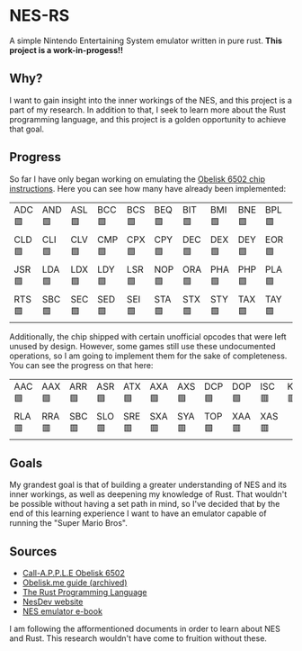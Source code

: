 # NES-RS
A simple Nintendo Entertaining System emulator written in pure rust.
**This project is a work-in-progess!!**

## Why?
I want to gain insight into the inner workings of the NES, and this project is a part of my research. In addition to that, I seek to learn more about the Rust programming language, and this project is a golden opportunity to achieve that goal.

## Progress
So far I have only began working on emulating the [Obelisk 6502 chip instructions](https://www.nesdev.org/obelisk-6502-guide/reference.html).
Here you can see how many have already been implemented:
<table>
	<tr>
		<td>ADC🟩</td>
		<td>AND🟩</td>
		<td>ASL🟩</td>
		<td>BCC🟩</td>
		<td>BCS🟩</td>
		<td>BEQ🟩</td>
		<td>BIT🟩</td>
		<td>BMI🟩</td>
		<td>BNE🟩</td>
		<td>BPL🟩</td>
		<td>BRK🟩</td>
		<td>BVC🟩</td>
		<td>BVS🟩</td>
		<td>CLC🟩</td>
	</tr>
	<tr>
		<td>CLD🟩</td>
		<td>CLI🟩</td>
		<td>CLV🟩</td>
		<td>CMP🟩</td>
		<td>CPX🟩</td>
		<td>CPY🟩</td>
		<td>DEC🟩</td>
		<td>DEX🟩</td>
		<td>DEY🟩</td>
		<td>EOR🟩</td>
		<td>INC🟩</td>
		<td>INX🟩</td>
		<td>INY🟩</td>
		<td>JMP🟩</td>
	</tr>
	<tr>
		<td>JSR🟩</td>
		<td>LDA🟩</td>
		<td>LDX🟩</td>
		<td>LDY🟩</td>
		<td>LSR🟩</td>
		<td>NOP🟩</td>
		<td>ORA🟩</td>
		<td>PHA🟩</td>
		<td>PHP🟩</td>
		<td>PLA🟩</td>
		<td>PLP🟩</td>
		<td>ROL🟩</td>
		<td>ROR🟩</td>
		<td>RTI🟩</td>
	</tr>
	<tr>
		<td>RTS🟩</td>
		<td>SBC🟩</td>
		<td>SEC🟩</td>
		<td>SED🟩</td>
		<td>SEI🟩</td>
		<td>STA🟩</td>
		<td>STX🟩</td>
		<td>STY🟩</td>
		<td>TAX🟩</td>
		<td>TAY🟩</td>
		<td>TSX🟩</td>
		<td>TXA🟩</td>
		<td>TXS🟩</td>
		<td>TYA🟩</td>
	</tr>
</table>

Additionally, the chip shipped with certain unofficial opcodes that were left unused by design. However, some games still use these undocumented operations, so I am going to implement them for the sake of completeness. You can see the progress on that here:
<table>
	<tr>
		<td>AAC🟩</td>
		<td>AAX🟩</td>
		<td>ARR🟩</td>
		<td>ASR🟩</td>
		<td>ATX🟩</td>
		<td>AXA🟩</td>
		<td>AXS🟩</td>
		<td>DCP🟩</td>
		<td>DOP🟩</td>
		<td>ISC🟥</td>
		<td>KIL🟥</td>
		<td>LAR🟥</td>
		<td>LAX🟥</td>
		<td>NOP🟩</td>
	</tr>
	<tr>
		<td>RLA🟥</td>
		<td>RRA🟥</td>
		<td>SBC🟥</td>
		<td>SLO🟥</td>
		<td>SRE🟥</td>
		<td>SXA🟥</td>
		<td>SYA🟥</td>
		<td>TOP🟩</td>
		<td>XAA🟥</td>
		<td>XAS🟥</td>
	</tr>
</table>

## Goals
My grandest goal is that of building a greater understanding of NES and its inner workings, as well as deepening my knowledge of Rust.
That wouldn't be possible without having a set path in mind, so I've decided that by the end of this learning experience I want to have an emulator capable of running the "Super Mario Bros".

## Sources
- [Call-A.P.P.L.E Obelisk 6502](https://www.callapple.org/obelisk-6502-registers/)
- [Obelisk.me guide (archived)](https://web.archive.org/web/20210909190432/http://www.obelisk.me.uk/6502/)
- [The Rust Programming Language](https://doc.rust-lang.org/book/)
- [NesDev website](https://www.nesdev.org/)
- [NES emulator e-book](https://bugzmanov.github.io/nes_ebook)

I am following the afformentioned documents in order to learn about NES and Rust. This research wouldn't have come to fruition without these.
